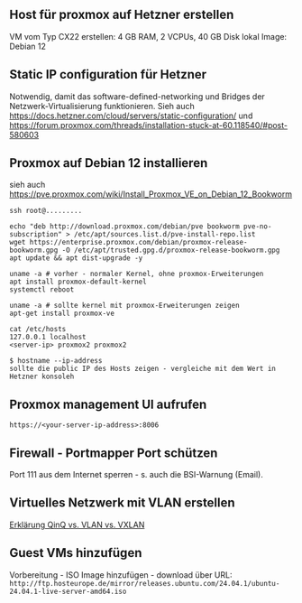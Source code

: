 ## Host für proxmox auf Hetzner erstellen

VM vom Typ CX22 erstellen: 4 GB RAM, 2 VCPUs, 40 GB Disk lokal
Image: Debian 12


## Static IP configuration für Hetzner

Notwendig, damit das software-defined-networking und Bridges der Netzwerk-Virtualisierung funktionieren.
Sieh auch https://docs.hetzner.com/cloud/servers/static-configuration/
und https://forum.proxmox.com/threads/installation-stuck-at-60.118540/#post-580603


## Proxmox auf Debian 12 installieren

sieh auch https://pve.proxmox.com/wiki/Install_Proxmox_VE_on_Debian_12_Bookworm

    ssh root@.........

    echo "deb http://download.proxmox.com/debian/pve bookworm pve-no-subscription" > /etc/apt/sources.list.d/pve-install-repo.list
    wget https://enterprise.proxmox.com/debian/proxmox-release-bookworm.gpg -O /etc/apt/trusted.gpg.d/proxmox-release-bookworm.gpg
    apt update && apt dist-upgrade -y

<!--
TODO check or are installing via:

wget http://download.proxmox.com/debian/proxmox-ve-release-7.x.gpg -O /etc/apt/trusted.gpg.d/proxmox-ve-release-7.x.gpg
chmod +r /etc/apt/trusted.gpg.d/proxmox-ve-release-7.x.gpg
-->

```
uname -a # vorher - normaler Kernel, ohne proxmox-Erweiterungen
apt install proxmox-default-kernel
systemctl reboot

uname -a # sollte kernel mit proxmox-Erweiterungen zeigen
apt-get install proxmox-ve
```

```
cat /etc/hosts
127.0.0.1 localhost
<server-ip> proxmox2 proxmox2

$ hostname --ip-address
sollte die public IP des Hosts zeigen - vergleiche mit dem Wert in Hetzner konsoleh
```


## Proxmox management UI aufrufen

    https://<your-server-ip-address>:8006

## Firewall - Portmapper Port schützen

Port 111 aus dem Internet sperren - s. auch die BSI-Warnung (Email).

## Virtuelles Netzwerk mit VLAN erstellen

[Erklärung QinQ vs. VLAN vs. VXLAN ](https://community.fs.com/de/article/qinq-vs-vlan-vs-vxlan.html)


## Guest VMs hinzufügen

Vorbereitung - ISO Image hinzufügen - download über URL:
`http://ftp.hosteurope.de/mirror/releases.ubuntu.com/24.04.1/ubuntu-24.04.1-live-server-amd64.iso`

